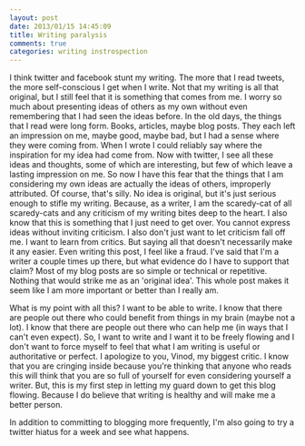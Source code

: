 ```yaml
---
layout: post
date: 2013/01/15 14:45:09
title: Writing paralysis
comments: true
categories: writing instrospection
---
```


I think twitter and facebook stunt my writing. The more that I read
tweets, the more self-conscious I get when I write. Not that my
writing is all that original, but I still feel that it is something
that comes from me. I worry so much about presenting ideas of others
as my own without even remembering that I had seen the ideas before.
In the old days, the things that I read were long form. Books,
articles, maybe blog posts. They each left an impression on me, maybe
good, maybe bad, but I had a sense where they were coming from. When I
wrote I could reliably say where the inspiration for my idea had come
from. Now with twitter, I see all these ideas and thoughts, some of
which are interesting, but few of which leave a lasting impression on
me. So now I have this fear that the things that I am considering my
own ideas are actually the ideas of others, improperly attributed. Of
course, that's silly. No idea is original, but it's just serious
enough to stifle my writing. Because, as a writer, I am the
scaredy-cat of all scaredy-cats and any criticism of my writing bites
deep to the heart. I also know that this is something that I just need
to get over. You cannot express ideas without inviting criticism.
I also don't just want to let criticism fall off me. I want to learn
from critics. But saying all that doesn't necessarily make it any
easier. Even writing this post, I feel like a fraud. I've said that
I'm a writer a couple times up there, but what evidence do I have to
support that claim? Most of my blog posts are so simple or technical
or repetitive. Nothing that would strike me as an 'original idea'.
This whole post makes it seem like I am more important or better than
I really am.

What is my point with all this? I want to be able to write. I know
that there are people out there who could benefit from things in my
brain (maybe not a lot). I know that there are people out there who
can help me (in ways that I can't even expect). So, I want to write
and I want it to be freely flowing and I don't want to force myself to
feel that what I am writing is useful or authoritative or perfect. I
apologize to you, Vinod, my biggest critic. I know that you are
cringing inside because you're thinking that anyone who reads this
will think that you are so full of yourself for even considering
yourself a writer. But, this is my first step in letting my guard down
to get this blog flowing. Because I do believe that writing is healthy
and will make me a better person.

In addition to committing to blogging more frequently, I'm also going
to try a twitter hiatus for a week and see what happens.
